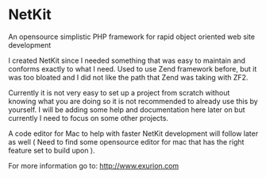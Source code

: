 NetKit
======

An opensource simplistic PHP framework for rapid object oriented web site development

I created NetKit since I needed something that was easy to maintain and conforms exactly to what I need.
Used to use Zend framework before, but it was too bloated and I did not like the path that Zend was taking with ZF2.

Currently it is not very easy to set up a project from scratch without knowing what you are doing so it is not recommended
to already use this by yourself. I will be adding some help and documentation here later on but currently I need to focus
on some other projects.

A code editor for Mac to help with faster NetKit development will follow later as well ( Need to find some opensource editor for mac
that has the right feature set to build upon ).

For more information go to:
http://www.exurion.com
